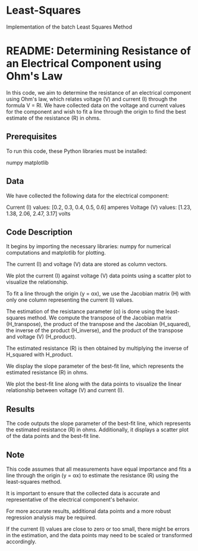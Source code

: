 # Least-Squares
 Implementation of the batch Least Squares Method 

# README: Determining Resistance of an Electrical Component using Ohm's Law

In this code, we aim to determine the resistance of an electrical component using Ohm's law, which relates voltage (V) and current (I) through the formula V = RI. We have collected data on the voltage and current values for the component and wish to fit a line through the origin to find the best estimate of the resistance (R) in ohms.

## Prerequisites
To run this code, these Python libraries must be installed:

numpy
matplotlib

## Data
We have collected the following data for the electrical component:

Current (I) values: [0.2, 0.3, 0.4, 0.5, 0.6] amperes
Voltage (V) values: [1.23, 1.38, 2.06, 2.47, 3.17] volts

## Code Description
It begins by importing the necessary libraries: numpy for numerical computations and matplotlib for plotting.

The current (I) and voltage (V) data are stored as column vectors.

We plot the current (I) against voltage (V) data points using a scatter plot to visualize the relationship.

To fit a line through the origin (y = αx), we use the Jacobian matrix (H) with only one column representing the current (I) values.

The estimation of the resistance parameter (α) is done using the least-squares method. We compute the transpose of the Jacobian matrix (H_transpose), the product of the transpose and the Jacobian (H_squared), the inverse of the product (H_inverse), and the product of the transpose and voltage (V) (H_product).

The estimated resistance (R) is then obtained by multiplying the inverse of H_squared with H_product.

We display the slope parameter of the best-fit line, which represents the estimated resistance (R) in ohms.

We plot the best-fit line along with the data points to visualize the linear relationship between voltage (V) and current (I).

## Results
The code outputs the slope parameter of the best-fit line, which represents the estimated resistance (R) in ohms. Additionally, it displays a scatter plot of the data points and the best-fit line.

## Note
This code assumes that all measurements have equal importance and fits a line through the origin (y = αx) to estimate the resistance (R) using the least-squares method.

It is important to ensure that the collected data is accurate and representative of the electrical component's behavior.

For more accurate results, additional data points and a more robust regression analysis may be required.

If the current (I) values are close to zero or too small, there might be errors in the estimation, and the data points may need to be scaled or transformed accordingly.

